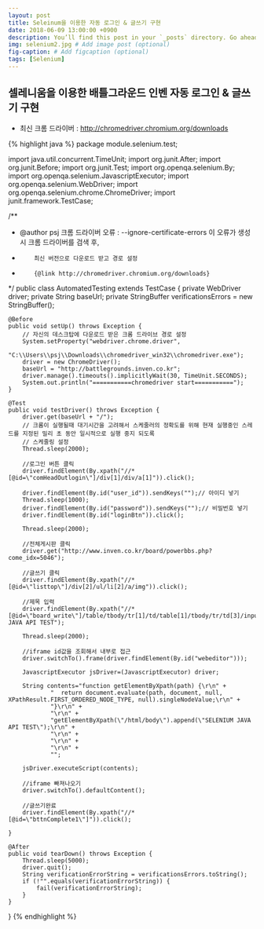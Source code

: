 ```yaml
---
layout: post
title: Seleinum을 이용한 자동 로그인 & 글쓰기 구현
date: 2018-06-09 13:00:00 +0900
description: You’ll find this post in your `_posts` directory. Go ahead and edit it and re-build the site to see your changes. # Add post description (optional)
img: selenium2.jpg # Add image post (optional)
fig-caption: # Add figcaption (optional)
tags: [Selenium]
---
```


## 셀레니움을 이용한 배틀그라운드 인벤 자동 로그인 & 글쓰기 구현
- 최신 크롬 드라이버 : http://chromedriver.chromium.org/downloads

{% highlight java %}
package module.selenium.test;

import java.util.concurrent.TimeUnit;
import org.junit.After;
import org.junit.Before;
import org.junit.Test;
import org.openqa.selenium.By;
import org.openqa.selenium.JavascriptExecutor;
import org.openqa.selenium.WebDriver;
import org.openqa.selenium.chrome.ChromeDriver;
import junit.framework.TestCase;

/**
 * @author psj 크롬 드라이버 오류 : --ignore-certificate-errors 이 오류가 생성시 크롬 드라이버를 검색 후,
 *         최신 버전으로 다운로드 받고 경로 설정
 *         {@link http://chromedriver.chromium.org/downloads}
 */
public class AutomatedTesting extends TestCase {
	private WebDriver driver;
	private String baseUrl;
	private StringBuffer verificationsErrors = new StringBuffer();

	@Before
	public void setUp() throws Exception {
		// 자신의 데스크탑에 다운로드 받은 크롬 드라이브 경로 설정
		System.setProperty("webdriver.chrome.driver",
				"C:\\Users\\psj\\Downloads\\chromedriver_win32\\chromedriver.exe");
		driver = new ChromeDriver();
		baseUrl = "http://battlegrounds.inven.co.kr";
		driver.manage().timeouts().implicitlyWait(30, TimeUnit.SECONDS);
		System.out.println("===========chromedriver start===========");
	}

	@Test
	public void testDriver() throws Exception {
		driver.get(baseUrl + "/");
		// 크롬이 실행될때 대기시간을 고려해서 스케줄러의 정확도를 위해 현재 실행중인 스레드를 지정된 밀리 초 동안 일시적으로 실행 중지 되도록
		// 스케줄링 설정
		Thread.sleep(2000);
		
		//로그인 버튼 클릭
		driver.findElement(By.xpath("//*[@id=\"comHeadOutlogin\"]/div[1]/div/a[1]")).click();
		
		driver.findElement(By.id("user_id")).sendKeys("");// 아이디 넣기
		Thread.sleep(1000);
		driver.findElement(By.id("password")).sendKeys("");// 비밀번호 넣기
		driver.findElement(By.id("loginBtn")).click();

		Thread.sleep(2000);		
		
		//전체게시판 클릭
		driver.get("http://www.inven.co.kr/board/powerbbs.php?come_idx=5046");
		
		//글쓰기 클릭
		driver.findElement(By.xpath("//*[@id=\"listtop\"]/div[2]/ul/li[2]/a/img")).click();
		
		//제목 입력
		driver.findElement(By.xpath("//*[@id=\"board_write\"]/table/tbody/tr[1]/td/table[1]/tbody/tr/td[3]/input")).sendKeys("SELENIUM JAVA API TEST");
		
		Thread.sleep(2000);
		
		//iframe id값을 조회해서 내부로 접근
		driver.switchTo().frame(driver.findElement(By.id("webeditor")));
		
		JavascriptExecutor jsDriver=(JavascriptExecutor) driver;
		
		String contents="function getElementByXpath(path) {\r\n" + 
				"  return document.evaluate(path, document, null, XPathResult.FIRST_ORDERED_NODE_TYPE, null).singleNodeValue;\r\n" + 
				"}\r\n" + 
				"\r\n" + 
				"getElementByXpath(\"/html/body\").append(\"SELENIUM JAVA API TEST\");\r\n" + 
				"\r\n" + 
				"\r\n" + 
				"\r\n" + 
				"";
		
		jsDriver.executeScript(contents);
		
		//iframe 빠져나오기
		driver.switchTo().defaultContent();
		
		//글쓰기완료
		driver.findElement(By.xpath("//*[@id=\"bttnComplete1\"]")).click();

	}

	@After
	public void tearDown() throws Exception {
		Thread.sleep(5000);
		driver.quit();
		String verificationErrorString = verificationsErrors.toString();
		if (!"".equals(verificationErrorString)) {
			fail(verificationErrorString);
		}
	}
}
{% endhighlight %}
